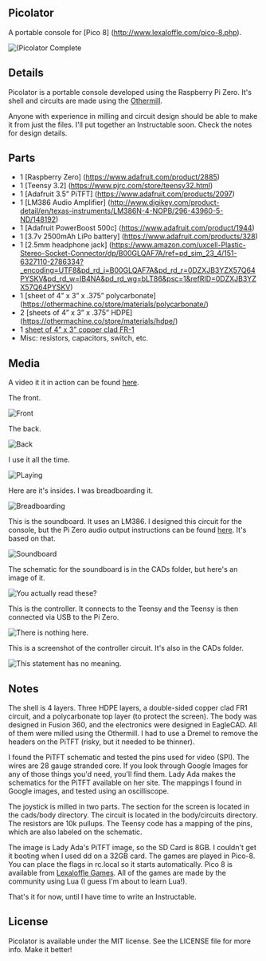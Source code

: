 ## Picolator
A portable console for [Pico 8] (http://www.lexaloffle.com/pico-8.php).   

![(Picolator Complete](photos/picolator_complete.jpg?raw=true "Picolator")

## Details
Picolator is a portable console developed using the Raspberry Pi Zero. It's shell and circuits are made using the [Othermill](https://othermachine.co). 

Anyone with experience in milling and circuit design should be able to make it from just the files. I'll put together an Instructable soon. Check the notes for design details.

## Parts
- 1 [Raspberry Zero] (https://www.adafruit.com/product/2885)
- 1 [Teensy 3.2] (https://www.pjrc.com/store/teensy32.html)
- 1 [Adafruit 3.5” PiTFT] (https://www.adafruit.com/products/2097)
- 1 [LM386 Audio Amplifier] (http://www.digikey.com/product-detail/en/texas-instruments/LM386N-4-NOPB/296-43960-5-ND/148192)
- 1 [Adafruit PowerBoost 500c] (https://www.adafruit.com/product/1944)
- 1 [3.7v 2500mAh LiPo battery] (https://www.adafruit.com/products/328)
- 1 [2.5mm headphone jack] (https://www.amazon.com/uxcell-Plastic-Stereo-Socket-Connector/dp/B00GLQAF7A/ref=pd_sim_23_4/151-6327110-2786334?_encoding=UTF8&pd_rd_i=B00GLQAF7A&pd_rd_r=0DZXJB3YZX57Q64PYSKV&pd_rd_w=IB4NA&pd_rd_wg=bLT86&psc=1&refRID=0DZXJB3YZX57Q64PYSKV)
- 1 [sheet of 4” x 3” x .375” polycarbonate] (https://othermachine.co/store/materials/polycarbonate/)
- 2 [sheets of 4” x 3” x .375” HDPE] (https://othermachine.co/store/materials/hdpe/)
- 1 [sheet of 4” x 3” copper clad FR-1](https://othermachine.co/store/materials/pcb)
- Misc: resistors, capacitors, switch, etc.

## Media
A video it it in action can be found [here](https://youtu.be/5mOcTelc-4U).

The front.

![Front](photos/picolator_front.jpg?raw=true "Picolator")

The back.

![Back](photos/picolator_back.jpg?raw=true "Picolator")

I use it all the time.

![PLaying](photos/picolator_rainmaker.jpg?raw=true "Picolator")

Here are it's insides. I was breadboarding it.

![Breadboarding](photos/breadboarding_console.jpg?raw=true "Picolator")

This is the soundboard. It uses an LM386. I designed this circuit for the console, but the Pi Zero audio output instructions can be found [here](https://learn.adafruit.com/introducing-the-raspberry-pi-zero/audio-outputs). It's based on that.

![Soundboard](photos/soundboard_closeup.jpg?raw=true "Picolator")

The schematic for the soundboard is in the CADs folder, but here's an image of it.

![You actually read these?](photos/console_sound_board.png?raw=true "Picolator")

This is the controller. It connects to the Teensy and the Teensy is then connected via USB to the Pi Zero.

![There is nothing here.](photos/controller_bare.jpg?raw=true "Picolator")

This is a screenshot of the controller circuit. It's also in the CADs folder.

![This statement has no meaning. ](photos/controller_circuit.png?raw=true "Picolator")

## Notes
The shell is 4 layers. Three HDPE layers, a double-sided copper clad FR1 circuit, and a polycarbonate top layer (to protect the screen). The body was designed in Fusion 360, and the electronics were designed in EagleCAD. All of them were milled using the Othermill. I had to use a Dremel to remove the headers on the PiTFT (risky, but it needed to be thinner). 

I found the PiTFT schematic and tested the pins used for video (SPI). The wires are 28 gauge stranded core. If you look through Google Images for any of those things you'd need, you'll find them. Lady Ada makes the schematics for the PiTFT available on her site. The mappings I found in Google images, and tested using an oscilliscope.

The joystick is milled in two parts. The section for the screen is located in the cads/body directory. The circuit is located in the body/circuits directory. The resistors are 10k pullups. The Teensy code has a mapping of the pins, which are also labeled on the schematic.

The image is Lady Ada's PiTFT image, so the SD Card is 8GB. I couldn't get it booting when I used dd on a 32GB card. The games are played in Pico-8. You can place the flags in rc.local so it starts automatically. Pico 8 is available from [Lexaloffle Games](http://www.lexaloffle.com/pico-8.php). All of the games are made by the community using Lua (I guess I'm about to learn Lua!). 

That's it for now, until I have time to write an Instructable.

## License
Picolator is available under the MIT license. See the LICENSE file for more info. Make it better!
